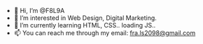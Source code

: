 - 👋 Hi, I’m @F8L9A
- 👀 I’m interested in Web Design, Digital Marketing.
- 🌱 I’m currently learning HTML, CSS.. loading JS.. 
- 📫 You can reach me through my email: fra.ls2098@gmail.com

<!---
F8L9A/F8L9A is a ✨ special ✨ repository because its `README.md` (this file) appears on your GitHub profile.
You can click the Preview link to take a look at your changes.
--->
